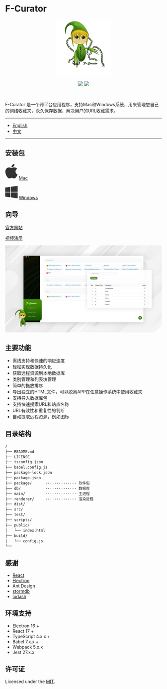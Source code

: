 # F-Curator

<p align="center">
  <a href="https://github.com/xizon/f-curator">
	  <img src="public/assets/images/logo.png"  alt="F-Curator"  width="180" >
  </a>
  <p align="center">
	  <a href="https://www.npmjs.com/package/f-curator" title="npm version"><img src="https://img.shields.io/npm/v/f-curator?style=for-the-badge"/></a>
	  <a href="https://github.com/xizon/f-curator/blob/master/LICENSE" title="license"><img src="https://img.shields.io/badge/license-MIT-brightgreen.svg?style=for-the-badge"/></a>
	   
  </p>
  <br>
</p>



F-Curator 是一个跨平台应用程序，支持Mac和Windows系统，用来管理您自己的网络收藏夹，永久保存数据，解决用户的URL收藏需求。

---

- [English](README.md)
- [中文](README_CN.md)

---

## 安装包


![Mac](public/assets/images/apple-brands.svg) [Mac](package/macOS/F-Curator.dmg) 

![Windows](public/assets/images/windows-brands.svg) [Windows](package/windows/F-Curator(win).zip)



## 向导

[官方网站](https://xizon.github.io/F-Curator-Official-Website/)

[视频演示](https://youtu.be/VYdzttKU5H0)


![quick overview](public/assets/images/main/preview.jpg)



## 主要功能

- 离线支持和快速的响应速度
- 轻松实现数据持久化
- 获取远程资源到本地数据库
- 类别管理和列表块管理
- 简单的拖放排序
- 导出独立的HTML文件，可以脱离APP在任意操作系统中使用收藏夹
- 支持导入数据库包
- 支持快速搜索URL和站点名称
- URL有效性和重复性的判断
- 自动提取远程资源，例如图标


## 目录结构


```sh
/
├── README.md
├── LICENSE
├── tsconfig.json
├── babel.config.js
├── package-lock.json
├── package.json
├── package/      ·············· 软件包
├── db/           ·············· 数据库
├── main/         ·············· 主进程
├── renderer/     ·············· 渲染进程
├── dist/
├── src/
├── test/  
├── scripts/  
├── public/  
│   └── index.html 
├── build/  
│   └── config.js
└──
```


## 感谢

- [React](https://reactjs.org/)
- [Electron](https://www.electronjs.org/)
- [Ant Design](https://github.com/ant-design/ant-design/)
- [stormdb](https://github.com/TomPrograms/stormdb)
- [lodash](https://github.com/lodash/lodash)



## 环境支持

- Electron 16 +
- React 17 +
- TypeScript 4.x.x + 
- Babel 7.x.x + 
- Webpack 5.x.x
- Jest 27.x.x


## 许可证

Licensed under the [MIT](https://opensource.org/licenses/MIT).



